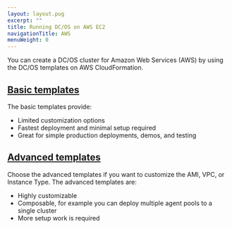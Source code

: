 ```yaml
---
layout: layout.pug
excerpt: ""
title: Running DC/OS on AWS EC2
navigationTitle: AWS
menuWeight: 0
---
```

You can create a DC/OS cluster for Amazon Web Services (AWS) by using the DC/OS templates on AWS CloudFormation.

## [Basic templates](/1.10/installing/oss/cloud/aws/basic/)

The basic templates provide:

* Limited customization options
* Fastest deployment and minimal setup required
* Great for simple production deployments, demos, and testing

## [Advanced templates](/1.10/installing/oss/cloud/aws/advanced/)

Choose the advanced templates if you want to customize the AMI, VPC, or Instance Type. The advanced templates are:

* Highly customizable
* Composable, for example you can deploy multiple agent pools to a single cluster
* More setup work is required